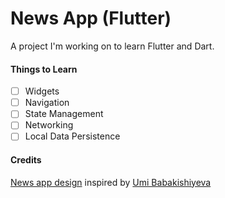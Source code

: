 # News App (Flutter)

A project I'm working on to learn Flutter and Dart.

#### Things to Learn

- [ ] Widgets
- [ ] Navigation
- [ ] State Management
- [ ] Networking
- [ ] Local Data Persistence

#### Credits

[News app design](https://www.behance.net/gallery/102996435/News-App-Design) inspired by [Umi Babakishiyeva](https://www.behance.net/umibabakishiyeva)
